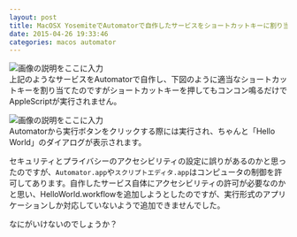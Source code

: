 ```yaml
---
layout: post
title: MacOSX YosemiteでAutomatorで自作したサービスをショートカットキーに割り当てる方法
date: 2015-04-26 19:33:46
categories: macos automator
---
```

<p><img src="https://i.stack.imgur.com/GjBx1.png" alt="画像の説明をここに入力"><br>
上記のようなサービスをAutomatorで自作し、下図のように適当なショートカットキーを割り当てたのですがショートカットキーを押してもコンコン鳴るだけでAppleScriptが実行されません。</p>

<p><img src="https://i.stack.imgur.com/tiR6D.png" alt="画像の説明をここに入力"><br>
Automatorから実行ボタンをクリックする際には実行され、ちゃんと「Hello World」のダイアログが表示されます。</p>

<p>セキュリティとプライバシーのアクセシビリティの設定に誤りがあるのかと思ったのですが、<code>Automator.app</code>や<code>スクリプトエディタ.app</code>はコンピュータの制御を許可してあります。自作したサービス自体にアクセシビリティの許可が必要なのかと思い、HelloWorld.workflowを追加しようとしたのですが、実行形式のアプリケーションしか対応していないようで追加できませんでした。</p>

<p>なにがいけないのでしょうか？</p>
